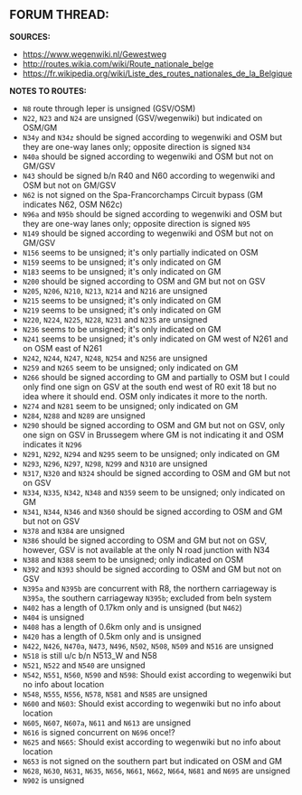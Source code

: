 ﻿**FORUM THREAD:**
- 


**SOURCES:**
- https://www.wegenwiki.nl/Gewestweg
- http://routes.wikia.com/wiki/Route_nationale_belge
- https://fr.wikipedia.org/wiki/Liste_des_routes_nationales_de_la_Belgique


**NOTES TO ROUTES:**
- `N8` route through Ieper is unsigned (GSV/OSM)
- `N22`, `N23` and `N24` are unsigned (GSV/wegenwiki) but indicated on OSM/GM
- `N34y` and `N34z` should be signed according to wegenwiki and OSM but they are one-way lanes only; opposite direction is signed `N34`
- `N40a` should be signed according to wegenwiki and OSM but not on GM/GSV
- `N43` should be signed b/n R40 and N60 according to wegenwiki and OSM but not on GM/GSV
- `N62` is not signed on the Spa-Francorchamps Circuit bypass (GM indicates N62, OSM N62c)
- `N96a` and `N95b` should be signed according to wegenwiki and OSM but they are one-way lanes only; opposite direction is signed `N95`
- `N149` should be signed according to wegenwiki and OSM but not on GM/GSV
- `N156` seems to be unsigned; it's only partially indicated on OSM
- `N159` seems to be unsigned; it's only indicated on GM
- `N183` seems to be unsigned; it's only indicated on GM
- `N200` should be signed according to OSM and GM but not on GSV
- `N205`, `N206`, `N210`, `N213`, `N214` and `N216` are unsigned
- `N215` seems to be unsigned; it's only indicated on GM
- `N219` seems to be unsigned; it's only indicated on GM
- `N220`, `N224`, `N225`, `N228`, `N231` and `N235` are unsigned
- `N236` seems to be unsigned; it's only indicated on GM
- `N241` seems to be unsigned; it's only indicated on GM west of N261 and on OSM east of N261
- `N242`, `N244`, `N247`, `N248`, `N254` and `N256` are unsigned
- `N259` and `N265` seem to be unsigned; only indicated on GM
- `N266` should be signed according to GM and partially to OSM but I could only find one sign on GSV at the south end west of R0 exit 18 but no idea where it should end. OSM only indicates it more to the north.
- `N274` and `N281` seem to be unsigned; only indicated on GM
- `N284`, `N288` and `N289` are unsigned
- `N290` should be signed according to OSM and GM but not on GSV, only one sign on GSV in Brussegem where GM is not indicating it and OSM indicates it `N296`
- `N291`, `N292`, `N294` and `N295` seem to be unsigned; only indicated on GM
- `N293`, `N296`, `N297`, `N298`, `N299` and `N310` are unsigned
- `N317`, `N320` and `N324` should be signed according to OSM and GM but not on GSV
- `N334`, `N335`, `N342`, `N348` and `N359` seem to be unsigned; only indicated on GM
- `N341`, `N344`, `N346` and `N360` should be signed according to OSM and GM but not on GSV
- `N378` and `N384` are unsigned
- `N386` should be signed according to OSM and GM but not on GSV, however, GSV is not available at the only N road junction with N34
- `N388` and `N388` seem to be unsigned; only indicated on OSM
- `N392` and `N393` should be signed according to OSM and GM but not on GSV
- `N395a` and `N395b` are concurrent with R8, the northern carriageway is `N395a`, the southern carriageway `N395b`; excluded from beln system
- `N402` has a length of 0.17km only and is unsigned (but `N462`)
- `N404` is unsigned
- `N408` has a length of 0.6km only and is unsigned
- `N420` has a length of 0.5km only and is unsigned
- `N422`, `N426`, `N470a`, `N473`, `N496`, `N502`, `N508`, `N509` and `N516` are unsigned
- `N518` is still u/c b/n N513_W and N58
- `N521`, `N522` and `N540` are unsigned
- `N542`, `N551`, `N560`, `N590` and `N598`: Should exist according to wegenwiki but no info about location
- `N548`, `N555`, `N556`, `N578`, `N581` and `N585` are unsigned
- `N600` and `N603`: Should exist according to wegenwiki but no info about location
- `N605`, `N607`, `N607a`, `N611` and `N613` are unsigned
- `N616` is signed concurrent on `N696` once!?
- `N625` and `N665`: Should exist according to wegenwiki but no info about location
- `N653` is not signed on the southern part but indicated on OSM and GM
- `N628`, `N630`, `N631`, `N635`, `N656`, `N661`, `N662`, `N664`, `N681` and `N695` are unsigned
- `N902` is unsigned
